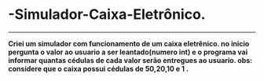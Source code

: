 # -Simulador-Caixa-Eletrônico.
---
**Criei um simulador  com funcionamento de um caixa eletrênico. no inicio pergunta o valor ao usuario a ser leantado(numero int) e o programa vai informar quantas cédulas de cada valor serão entregues ao usuario.  obs: considere que o caixa possui cédulas de 50,20,10 e 1 .**
